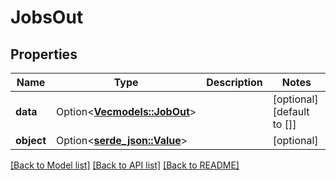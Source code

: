 # JobsOut

## Properties

Name | Type | Description | Notes
------------ | ------------- | ------------- | -------------
**data** | Option<[**Vec<models::JobOut>**](JobOut.md)> |  | [optional][default to []]
**object** | Option<[**serde_json::Value**](.md)> |  | [optional]

[[Back to Model list]](../README.md#documentation-for-models) [[Back to API list]](../README.md#documentation-for-api-endpoints) [[Back to README]](../README.md)


